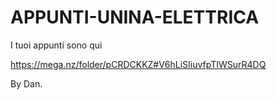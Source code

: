 # APPUNTI-UNINA-ELETTRICA
I tuoi appunti sono qui

https://mega.nz/folder/pCRDCKKZ#V6hLiSIiuvfpTIWSurR4DQ

By Dan.
